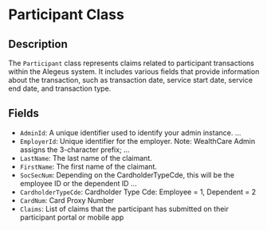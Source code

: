 # Participant Class

## Description
The `Participant` class represents claims related to participant transactions within the Alegeus system. It includes various fields that provide information about the transaction, such as transaction date, service start date, service end date, and transaction type.

## Fields
- `AdminId`: A unique identifier used to identify your admin instance. ...
- `EmployerId`: Unique identifier for the employer. Note: WealthCare Admin assigns the 3-character prefix; ...
- `LastName`: The last name of the claimant.
- `FirstName`: The first name of the claimant.
- `SocSecNum`: Depending on the CardholderTypeCde, this will be the employee ID or the dependent ID ...
- `CardholderTypeCde`: Cardholder Type Cde: Employee = 1, Dependent = 2
- `CardNum`: Card Proxy Number
- `Claims`: List of claims that the participant has submitted on their participant portal or mobile app